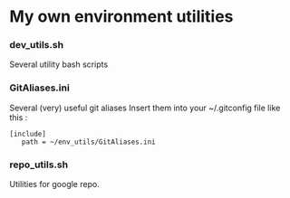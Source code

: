 # My own environment utilities

### dev_utils.sh
Several utility bash scripts

### GitAliases.ini
Several (very) useful git aliases
Insert them into your ~/.gitconfig file like this :

````
[include]
   path = ~/env_utils/GitAliases.ini
````

### repo_utils.sh

Utilities for google repo.
